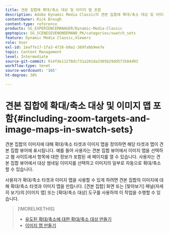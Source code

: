 ```yaml
---
title: 견본 집합에 확대/축소 대상 및 이미지 맵 포함
description: Adobe Dynamic Media Classic의 견본 집합에 확대/축소 대상 및 이미지 맵을 포함하는 방법을 알아봅니다.
contentOwner: Rick Brough
content-type: reference
products: SG_EXPERIENCEMANAGER/Dynamic-Media-Classic
geptopics: SG_SCENESEVENONDEMAND_PK/categories/swatch_sets
feature: Dynamic Media Classic,Viewers
role: User
exl-id: 1eaffe17-1fa3-4726-b0a1-369fabb9ee7e
topic: Content Management
level: Intermediate
source-git-commit: 914fde11270dc731a261da3305b29dd573584d93
workflow-type: tm+mt
source-wordcount: '165'
ht-degree: 30%

---
```


# 견본 집합에 확대/축소 대상 및 이미지 맵 포함{#including-zoom-targets-and-image-maps-in-swatch-sets}

견본 집합의 이미지에 대해 확대/축소 타겟과 이미지 맵을 정의하면 해당 타겟과 맵이 견본 집합 뷰어에 표시됩니다. 예를 들어 사용자는 견본 집합 뷰어에서 이미지 맵을 선택하고 웹 사이트에서 항목에 대한 정보가 포함된 새 페이지를 열 수 있습니다. 사용자는 견본 집합 뷰어에서 대상 썸네일 이미지를 선택하고 이미지의 일부로 자동으로 확대/축소할 수 있습니다.

사용자가 확대/축소 타겟과 이미지 맵을 사용할 수 있게 하려면 견본 집합의 이미지에 대해 확대/축소 타겟과 이미지 맵을 만듭니다. [견본 집합] 화면 또는 [찾아보기] 패널(자세히 보기)의 [이미지 맵] 또는 [확대/축소 대상] 도구를 사용하여 이 작업을 수행할 수 있습니다.

>[!MORELIKETHIS]
>
>* [유도된 확대/축소에 대한 확대/축소 대상 만들기](creating-zoom-targets-guided-zoom.md#creating_zoom_targets_for_guided_zoom)
>* [이미지 맵 만들기](creating-image-maps.md#creating_image_maps)

